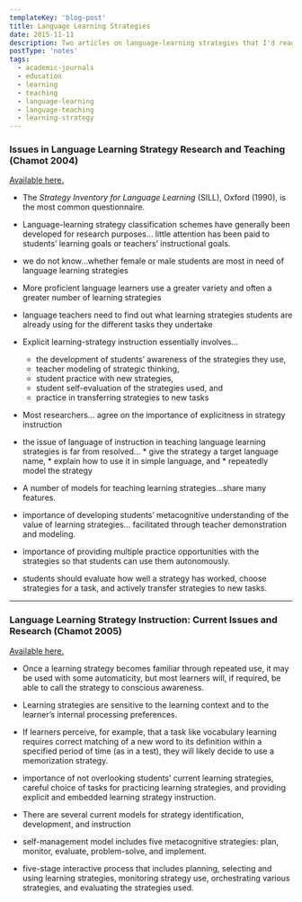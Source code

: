 ```yaml
---
templateKey: 'blog-post'
title: Language Learning Strategies
date: 2015-11-11
description: Two articles on language-learning strategies that I'd read when interested in the topic.
postType: 'notes'
tags:
  - academic-journals
  - education
  - learning
  - teaching
  - language-learning
  - language-teaching
  - learning-strategy
---
```


### Issues in Language Learning Strategy Research and Teaching (Chamot 2004)

[Available here.](http://e-flt.nus.edu.sg/v1n12004/chamot.pdf)

*   The _Strategy Inventory for Language Learning_ (SILL), Oxford (1990), is the most common questionnaire.
*   Language-learning strategy classification schemes have generally been developed for research purposes... little attention has been paid to students’ learning goals or teachers’ instructional goals.
*   we do not know...whether female or male students are most in need of language learning strategies
*   More proficient language learners use a greater variety and often a greater number of learning strategies
*   language teachers need to find out what learning strategies students are already using for the different tasks they undertake
*   Explicit learning-strategy instruction essentially involves...
    *   the development of students’ awareness of the strategies they use,
    *   teacher modeling of strategic thinking,
    *   student practice with new strategies,
    *   student self-evaluation of the strategies used, and
    *   practice in transferring strategies to new tasks

*   Most researchers... agree on the importance of explicitness in strategy instruction
*   the issue of language of instruction in teaching language learning strategies is far from resolved... 
        * give the strategy a target language name, 
        * explain how to use it in simple language, and 
        * repeatedly model the strategy
*   A number of models for teaching learning strategies...share many features.

*   importance of developing students’ metacognitive understanding of the value of learning strategies... facilitated through teacher demonstration and modeling.
*   importance of providing multiple practice opportunities with the strategies so that students can use them autonomously.
*   students should evaluate how well a strategy has worked, choose strategies for a task, and actively transfer strategies to new tasks.

* * *

### Language Learning Strategy Instruction: Current Issues and Research (Chamot 2005)

[Available here.](https://www.cambridge.org/core/journals/annual-review-of-applied-linguistics/article/language-learning-strategy-instruction-current-issues-and-research/6882EFF43DCE89D3331DC2F3CFF31595/core-reader#)

*   Once a learning strategy becomes familiar through repeated use, it may be used with some automaticity, but most learners will, if required, be able to call the strategy to conscious awareness.
*   Learning strategies are sensitive to the learning context and to the learner’s internal processing preferences.

*   If learners perceive, for example, that a task like vocabulary learning requires correct matching of a new word to its definition within a specified period of time (as in a test), they will likely decide to use a memorization strategy.

*   importance of not overlooking students’ current learning strategies, careful choice of tasks for practicing learning strategies, and providing explicit and embedded learning strategy instruction.
*   There are several current models for strategy identification, development, and instruction

*   self-management model includes five metacognitive strategies: plan, monitor, evaluate, problem-solve, and implement.
*   five-stage interactive process that includes planning, selecting and using learning strategies, monitoring strategy use, orchestrating various strategies, and evaluating the strategies used.